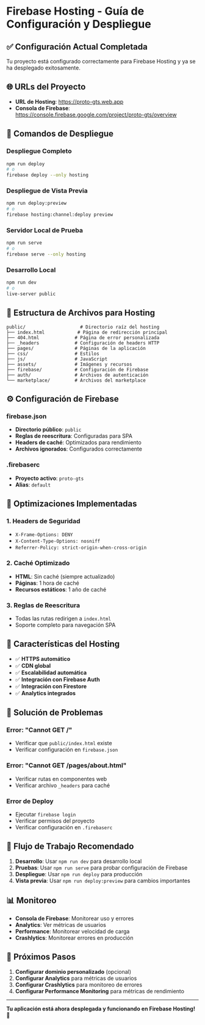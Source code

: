 # Firebase Hosting - Guía de Configuración y Despliegue

## ✅ Configuración Actual Completada

Tu proyecto está configurado correctamente para Firebase Hosting y ya se ha desplegado exitosamente.

## 🌐 URLs del Proyecto

- **URL de Hosting**: https://proto-gts.web.app
- **Consola de Firebase**: https://console.firebase.google.com/project/proto-gts/overview

## 🚀 Comandos de Despliegue

### Despliegue Completo
```bash
npm run deploy
# o
firebase deploy --only hosting
```

### Despliegue de Vista Previa
```bash
npm run deploy:preview
# o
firebase hosting:channel:deploy preview
```

### Servidor Local de Prueba
```bash
npm run serve
# o
firebase serve --only hosting
```

### Desarrollo Local
```bash
npm run dev
# o
live-server public
```

## 📁 Estructura de Archivos para Hosting

```
public/                    # Directorio raíz del hosting
├── index.html            # Página de redirección principal
├── 404.html             # Página de error personalizada
├── _headers             # Configuración de headers HTTP
├── pages/               # Páginas de la aplicación
├── css/                 # Estilos
├── js/                  # JavaScript
├── assets/              # Imágenes y recursos
├── firebase/            # Configuración de Firebase
├── auth/                # Archivos de autenticación
└── marketplace/         # Archivos del marketplace
```

## ⚙️ Configuración de Firebase

### firebase.json
- **Directorio público**: `public`
- **Reglas de reescritura**: Configuradas para SPA
- **Headers de caché**: Optimizados para rendimiento
- **Archivos ignorados**: Configurados correctamente

### .firebaserc
- **Proyecto activo**: `proto-gts`
- **Alias**: `default`

## 🔧 Optimizaciones Implementadas

### 1. Headers de Seguridad
- `X-Frame-Options: DENY`
- `X-Content-Type-Options: nosniff`
- `Referrer-Policy: strict-origin-when-cross-origin`

### 2. Caché Optimizado
- **HTML**: Sin caché (siempre actualizado)
- **Páginas**: 1 hora de caché
- **Recursos estáticos**: 1 año de caché

### 3. Reglas de Reescritura
- Todas las rutas redirigen a `index.html`
- Soporte completo para navegación SPA

## 📱 Características del Hosting

- ✅ **HTTPS automático**
- ✅ **CDN global**
- ✅ **Escalabilidad automática**
- ✅ **Integración con Firebase Auth**
- ✅ **Integración con Firestore**
- ✅ **Analytics integrados**

## 🚨 Solución de Problemas

### Error: "Cannot GET /"
- Verificar que `public/index.html` existe
- Verificar configuración en `firebase.json`

### Error: "Cannot GET /pages/about.html"
- Verificar rutas en componentes web
- Verificar archivo `_headers` para caché

### Error de Deploy
- Ejecutar `firebase login`
- Verificar permisos del proyecto
- Verificar configuración en `.firebaserc`

## 🔄 Flujo de Trabajo Recomendado

1. **Desarrollo**: Usar `npm run dev` para desarrollo local
2. **Pruebas**: Usar `npm run serve` para probar configuración de Firebase
3. **Despliegue**: Usar `npm run deploy` para producción
4. **Vista previa**: Usar `npm run deploy:preview` para cambios importantes

## 📊 Monitoreo

- **Consola de Firebase**: Monitorear uso y errores
- **Analytics**: Ver métricas de usuarios
- **Performance**: Monitorear velocidad de carga
- **Crashlytics**: Monitorear errores en producción

## 🎯 Próximos Pasos

1. **Configurar dominio personalizado** (opcional)
2. **Configurar Analytics** para métricas de usuarios
3. **Configurar Crashlytics** para monitoreo de errores
4. **Configurar Performance Monitoring** para métricas de rendimiento

---

**Tu aplicación está ahora desplegada y funcionando en Firebase Hosting! 🎉**

